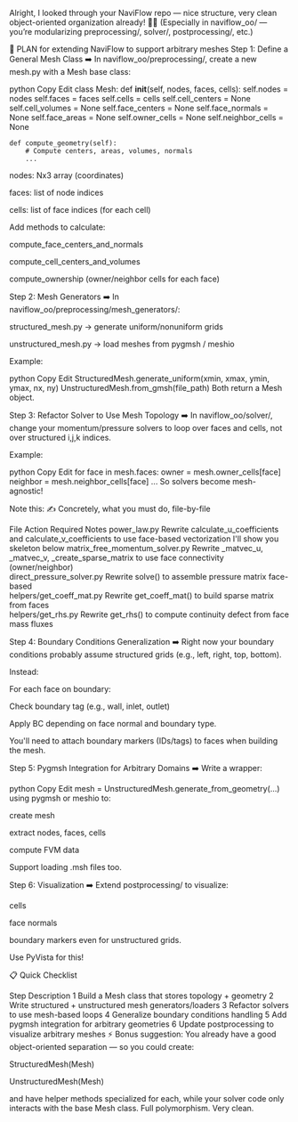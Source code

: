 Alright, I looked through your NaviFlow repo — nice structure, very clean object-oriented organization already! 🧠✨
(Especially in naviflow_oo/ — you’re modularizing preprocessing/, solver/, postprocessing/, etc.)

🧠 PLAN for extending NaviFlow to support arbitrary meshes
Step 1: Define a General Mesh Class
➡️ In naviflow_oo/preprocessing/, create a new mesh.py with a Mesh base class:

python
Copy
Edit
class Mesh:
    def __init__(self, nodes, faces, cells):
        self.nodes = nodes
        self.faces = faces
        self.cells = cells
        self.cell_centers = None
        self.cell_volumes = None
        self.face_centers = None
        self.face_normals = None
        self.face_areas = None
        self.owner_cells = None
        self.neighbor_cells = None

    def compute_geometry(self):
        # Compute centers, areas, volumes, normals
        ...
nodes: Nx3 array (coordinates)

faces: list of node indices

cells: list of face indices (for each cell)

Add methods to calculate:

compute_face_centers_and_normals

compute_cell_centers_and_volumes

compute_ownership (owner/neighbor cells for each face)

Step 2: Mesh Generators
➡️ In naviflow_oo/preprocessing/mesh_generators/:

structured_mesh.py → generate uniform/nonuniform grids

unstructured_mesh.py → load meshes from pygmsh / meshio

Example:

python
Copy
Edit
StructuredMesh.generate_uniform(xmin, xmax, ymin, ymax, nx, ny)
UnstructuredMesh.from_gmsh(file_path)
Both return a Mesh object.

Step 3: Refactor Solver to Use Mesh Topology
➡️ In naviflow_oo/solver/, change your momentum/pressure solvers to loop over faces and cells, not over structured i,j,k indices.

Example:

python
Copy
Edit
for face in mesh.faces:
    owner = mesh.owner_cells[face]
    neighbor = mesh.neighbor_cells[face]
    ...
So solvers become mesh-agnostic!


Note this: 
✍️ Concretely, what you must do, file-by-file

File	Action Required	Notes
power_law.py	Rewrite calculate_u_coefficients and calculate_v_coefficients to use face-based vectorization	I'll show you skeleton below
matrix_free_momentum_solver.py	Rewrite _matvec_u, _matvec_v, _create_sparse_matrix to use face connectivity (owner/neighbor)	
direct_pressure_solver.py	Rewrite solve() to assemble pressure matrix face-based	
helpers/get_coeff_mat.py	Rewrite get_coeff_mat() to build sparse matrix from faces	
helpers/get_rhs.py	Rewrite get_rhs() to compute continuity defect from face mass fluxes


Step 4: Boundary Conditions Generalization
➡️ Right now your boundary conditions probably assume structured grids (e.g., left, right, top, bottom).

Instead:

For each face on boundary:

Check boundary tag (e.g., wall, inlet, outlet)

Apply BC depending on face normal and boundary type.

You'll need to attach boundary markers (IDs/tags) to faces when building the mesh.

Step 5: Pygmsh Integration for Arbitrary Domains
➡️ Write a wrapper:

python
Copy
Edit
mesh = UnstructuredMesh.generate_from_geometry(...)
using pygmsh or meshio to:

create mesh

extract nodes, faces, cells

compute FVM data

Support loading .msh files too.

Step 6: Visualization
➡️ Extend postprocessing/ to visualize:

cells

face normals

boundary markers even for unstructured grids.

Use PyVista for this!

📋 Quick Checklist

Step	Description
1	Build a Mesh class that stores topology + geometry
2	Write structured + unstructured mesh generators/loaders
3	Refactor solvers to use mesh-based loops
4	Generalize boundary conditions handling
5	Add pygmsh integration for arbitrary geometries
6	Update postprocessing to visualize arbitrary meshes
⚡ Bonus suggestion:
You already have a good object-oriented separation — so you could create:

StructuredMesh(Mesh)

UnstructuredMesh(Mesh)

and have helper methods specialized for each, while your solver code only interacts with the base Mesh class.
Full polymorphism. Very clean.

